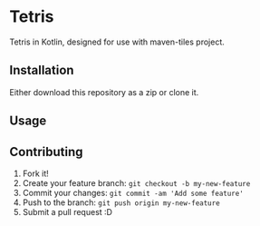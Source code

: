 
# Tetris
Tetris in Kotlin, designed for use with maven-tiles project.
## Installation
Either download this repository as a zip or clone it.

## Usage

## Contributing
1. Fork it!
2. Create your feature branch: `git checkout -b my-new-feature`
3. Commit your changes: `git commit -am 'Add some feature'`
4. Push to the branch: `git push origin my-new-feature`
5. Submit a pull request :D
